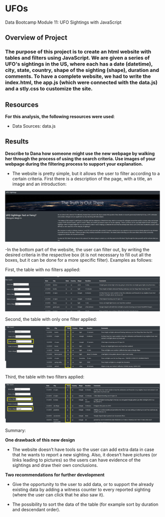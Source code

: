 # UFOs

Data Bootcamp Module 11: UFO Sightings with JavaScript
## Overview of Project

### The purpose of this project is to create an html website with tables and filters using JavaScript. We are given a series of UFO's sightings in the US, where each has a date (datetime), city, state, country, shape of the sighting (shape), duration and comments. To have a complete website, we had to write the index.html, the app.js (which were connected with the data.js) and a stly.css to customize the site. 



## Resources
**For this analysis, the following resources were used**:
- Data Sources: data.js



## Results

**Describe to Dana how someone might use the new webpage by walking her through the process of using the search criteria. Use images of your webpage during the filtering process to support your explanation.**

- The website is pretty simple, but it allows the user to filter according to a certain criteria. First there is a description of the page, with a title, an image and an introduction:

![This is an image](https://github.com/HansFeddersen/UFOs/blob/main/static/images/Intro.png)

-In the bottom part of the website, the user can filter out, by writing the desired criteria in the respective box (it is not necessary to fill out all the boxes, but it can be done for a more specific filter). Examples as follows:

First, the table with no filters applied:

![This is an image](https://github.com/HansFeddersen/UFOs/blob/main/static/images/no_filter.png)

Second, the table with only one filter applied:

![This is an image](https://github.com/HansFeddersen/UFOs/blob/main/static/images/one_filter.png)


Third, the table with two filters applied:

![This is an image](https://github.com/HansFeddersen/UFOs/blob/main/static/images/two_filter.png)



Summary:


**One drawback of this new design**

- The website doesn’t have tools so the user can add extra data in case that he wants to report a new sighting. Also, it doesn’t have pictures (or links leading to pictures) so the users can have evidence of the sightings and draw their own conclusions.

**Two recommendations for further development**

- Give the opportunity to the user to add data, or to support the already existing data by adding a witness counter to every reported sighting (where the user can click that he also saw it).

- The possibility to sort the data of the table (for example sort by duration and descendant order).

